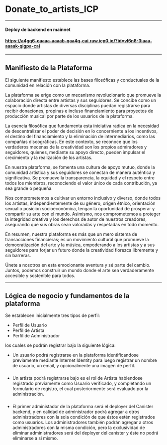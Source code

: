 # Donate_to_artists_ICP

---
#### Deploy de backend en mainnet
#### https://a4gq6-oaaaa-aaaab-qaa4q-cai.raw.icp0.io/?id=vl6n6-3iaaa-aaaak-qigpa-cai

---
## Manifiesto de la Plataforma

El siguiente manifiesto establece las bases filosóficas y conductuales de la comunidad en relación con la plataforma.

La plataforma se erige como un mecanismo revolucionario que promueve la colaboración directa entre artistas y sus seguidores. Se concibe como un espacio donde artistas de diversas disciplinas puedan registrarse para recibir donaciones, propinas e incluso financiamiento para proyectos de producción musical por parte de los usuarios de la plataforma.

La esencia filosófica que fundamenta esta iniciativa radica en la necesidad de descentralizar el poder de decisión en lo concerniente a los incentivos, el destino del financiamiento y la eliminación de intermediarios, como las compañías discográficas. En este contexto, se reconoce que los verdaderos mecenas de la creatividad son los propios admiradores y seguidores, quienes, mediante su apoyo directo, pueden impulsar el crecimiento y la realización de los artistas.

En nuestra plataforma, se fomenta una cultura de apoyo mutuo, donde la comunidad artística y sus seguidores se conectan de manera auténtica y significativa. Se promueve la transparencia, la equidad y el respeto entre todos los miembros, reconociendo el valor único de cada contribución, ya sea grande o pequeña.

Nos comprometemos a cultivar un entorno inclusivo y diverso, donde todos los artistas, independientemente de su género, origen étnico, orientación sexual o posición socioeconómica, tengan la oportunidad de prosperar y compartir su arte con el mundo. Asimismo, nos comprometemos a proteger la integridad creativa y los derechos de autor de nuestros creadores, asegurando que sus obras sean valoradas y respetadas en todo momento.

En resumen, nuestra plataforma es más que un mero sistema de transacciones financieras; es un movimiento cultural que promueve la democratización del arte y la música, empoderando a los artistas y a sus seguidores para forjar un futuro donde la creatividad florezca libremente y sin barreras.

Únete a nosotros en esta emocionante aventura y sé parte del cambio. Juntos, podemos construir un mundo donde el arte sea verdaderamente accesible y sostenible para todos.

---
## Lógica de negocio y fundamentos de la plataforma

Se establecen inicialmente tres tipos de perfil:

* Perfil de Usuario
* Perfil de Artista
* Perfil de Administrador

los cuales se podrán registrar bajo la siguiente lógica:
* Un usuario podrá registrarse en la plataforma identificandose previamente mediante Internet Identity para luego registrar un nombre de usuario, un email, y opcionalmente una imagen de perfil.
###
* Un artista podrá registrarse bajo es el rol de Artista habiendose registrado previamente como Usuario verificado, y completando un formulario de registro, el cual posteriormente será evaluado por la administración.
###
* El primer administador de la plataforma será el deployer del Canister backend, y en calidad de administrador podrá agregar a otros administradores con la sola condición de que éstos estén registrados como usuarios. Los administradores también podrán agregar a otros administradores con la misma condición, pero la exclusividad de eliminar administradores será del deployer del canister y éste no podrá eliminarse a si mismo.

